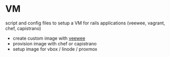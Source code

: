 # VM

script and config files to setup a VM for rails applications (veewee, vagrant, chef, capistrano)

* create custom image with [veewee]()
* provision image with chef or capistrano
* setup image for vbox / linode / proxmox
